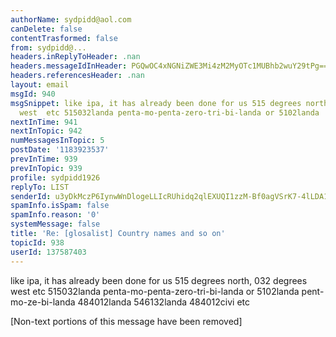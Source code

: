 ```yaml
---
authorName: sydpidd@aol.com
canDelete: false
contentTrasformed: false
from: sydpidd@...
headers.inReplyToHeader: .nan
headers.messageIdInHeader: PGQwOC4xNGNiZWE3Mi4zM2MyOTc1MUBhb2wuY29tPg==
headers.referencesHeader: .nan
layout: email
msgId: 940
msgSnippet: like ipa, it has already been done for us 515 degrees north, 032 degrees
  west  etc 515032landa penta-mo-penta-zero-tri-bi-landa or 5102landa
nextInTime: 941
nextInTopic: 942
numMessagesInTopic: 5
postDate: '1183923537'
prevInTime: 939
prevInTopic: 939
profile: sydpidd1926
replyTo: LIST
senderId: u3yDkMczP6IynwWnDlogeLLIcRUhidq2qlEXUQI1zzM-Bf0agVSrK7-4lLDA1ksfE4MsWuup
spamInfo.isSpam: false
spamInfo.reason: '0'
systemMessage: false
title: 'Re: [glosalist] Country names and so on'
topicId: 938
userId: 137587403
---
```



like ipa, it has already been done for us
515 degrees north, 032 degrees west  etc
515032landa penta-mo-penta-zero-tri-bi-landa or 5102landa  pent-mo-ze-bi-landa
484012landa 
546132landa
484012civi
etc
 



   


[Non-text portions of this message have been removed]


